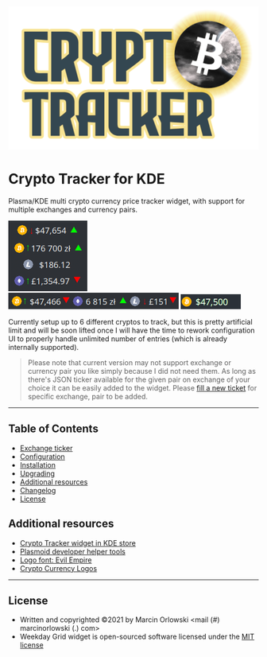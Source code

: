![Crypto Tracker Logo](docs/img/logo.png)

Crypto Tracker for KDE
======================
Plasma/KDE multi crypto currency price tracker widget, with support for multiple exchanges and currency pairs.

![Widget vertical](docs/img/widget01.png) ![Widget horizontal](docs/img/widget02.png) ![Widget bg flash](docs/img/widget03.gif)

Currently setup up to 6 different cryptos to track, but this is pretty artificial limit and will be soon
lifted once I will have the time to rework configuration UI to properly handle unlimited number of entries
(which is already internally supported).

> Please note that current version may not support exchange or currency pair you like simply because
> I did not need them. As long as there's JSON ticker available for the given pair on exchange of your
> choice it can be easily added to the widget. Please [fill a new ticket](https://github.com/MarcinOrlowski/crypto-tracker-plasmoid/issues)
> for specific exchange, pair to be added.

---

## Table of Contents ##

 * [Exchange ticker](docs/ticker.md)
 * [Configuration](docs/config.md)
 * [Installation](docs/install.md)
 * [Upgrading](docs/install.md#upgrading)
 * [Additional resources](#additional-resources)
 * [Changelog](CHANGES.md)
 * [License](#license)

## Additional resources ##

 * [Crypto Tracker widget in KDE store](https://store.kde.org/p/1481524/)
 * [Plasmoid developer helper tools](https://github.com/marcinorlowski/plasmoid-tools)
 * [Logo font: Evil Empire](https://www.dafont.com/evil-empire.font?text=Crypto+Tracker)
 * [Crypto Currency Logos](https://cryptologos.cc/)

---

## License ##

 * Written and copyrighted &copy;2021 by Marcin Orlowski <mail (#) marcinorlowski (.) com>
 * Weekday Grid widget is open-sourced software licensed under the [MIT license](http://opensource.org/licenses/MIT)

